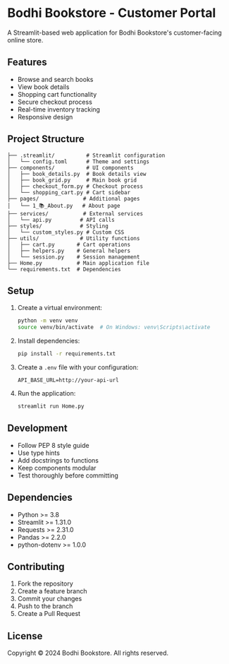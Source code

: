 # Bodhi Bookstore - Customer Portal

A Streamlit-based web application for Bodhi Bookstore's customer-facing online store.

## Features

- Browse and search books
- View book details
- Shopping cart functionality
- Secure checkout process
- Real-time inventory tracking
- Responsive design

## Project Structure

```
├── .streamlit/          # Streamlit configuration
│   └── config.toml      # Theme and settings
├── components/          # UI components
│   ├── book_details.py  # Book details view
│   ├── book_grid.py     # Main book grid
│   ├── checkout_form.py # Checkout process
│   └── shopping_cart.py # Cart sidebar
├── pages/              # Additional pages
│   └── 1_📚_About.py   # About page
├── services/           # External services
│   └── api.py         # API calls
├── styles/            # Styling
│   └── custom_styles.py # Custom CSS
├── utils/             # Utility functions
│   ├── cart.py       # Cart operations
│   ├── helpers.py    # General helpers
│   └── session.py    # Session management
├── Home.py           # Main application file
└── requirements.txt  # Dependencies
```

## Setup

1. Create a virtual environment:
   ```bash
   python -m venv venv
   source venv/bin/activate  # On Windows: venv\Scripts\activate
   ```

2. Install dependencies:
   ```bash
   pip install -r requirements.txt
   ```

3. Create a `.env` file with your configuration:
   ```
   API_BASE_URL=http://your-api-url
   ```

4. Run the application:
   ```bash
   streamlit run Home.py
   ```

## Development

- Follow PEP 8 style guide
- Use type hints
- Add docstrings to functions
- Keep components modular
- Test thoroughly before committing

## Dependencies

- Python >= 3.8
- Streamlit >= 1.31.0
- Requests >= 2.31.0
- Pandas >= 2.2.0
- python-dotenv >= 1.0.0

## Contributing

1. Fork the repository
2. Create a feature branch
3. Commit your changes
4. Push to the branch
5. Create a Pull Request

## License

Copyright © 2024 Bodhi Bookstore. All rights reserved. 